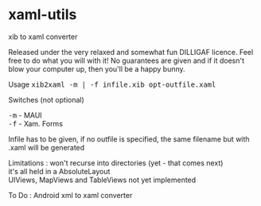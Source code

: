 xaml-utils
==========

 xib to xaml converter


Released under the very relaxed and somewhat fun DILLIGAF licence. Feel free to do what you will with it! No guarantees are given and if it doesn't blow your computer up, then you'll be a happy bunny.

Usage <tt>xib2xaml -m | -f infile.xib opt-outfile.xaml</tt>

Switches (not optional)

<tt>-m</tt> - MAUI <br />
<tt>-f</tt> - Xam. Forms

Infile has to be given, if no outfile is specified, the same filename but with .xaml will be generated

Limitations : won't recurse into directories (yet - that comes next)<br />
              it's all held in a AbsoluteLayout<br />
              UIViews, MapViews and TableViews not yet implemented

To Do : Android xml to xaml converter
